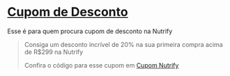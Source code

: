 # [Cupom de Desconto](https://github.com/CupomDeDesconto/Promocoes/blob/main/README.md)
Esse é para quem procura cupom de desconto na Nutrify
<blockquote cite="https://asasdodesconto.com/desconto/consiga-um-desconto-incrivel-de-20-na-sua-primeira-compra-acima-de-rs299-na-nutrify-2189185"><p>Consiga um desconto incrível de 20% na sua primeira compra acima de R$299 na Nutrify</p><footer>Confira o código para esse cupom em <a href="https://asasdodesconto.com/desconto/consiga-um-desconto-incrivel-de-20-na-sua-primeira-compra-acima-de-rs299-na-nutrify-2189185">Cupom Nutrify</a></footer></blockquote>